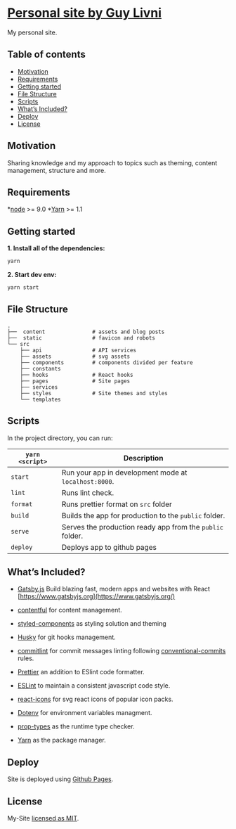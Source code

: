 
# [Personal site by Guy Livni](https://guylivni.github.io/)

My personal site.

## Table of contents

- [Motivation](#motivation)
- [Requirements](#requirements)
- [Getting started](#getting-started)
- [File Structure](#file-structure)
- [Scripts](#scripts)
- [What’s Included?](#whats-included)
- [Deploy](#deploy)
- [License](#license)

## Motivation

Sharing knowledge and my approach to topics such as theming, content management, structure and more.

## Requirements

*[node](https://nodejs.org/en/) >= 9.0
*[Yarn](https://yarnpkg.com/en/) >= 1.1

## Getting started

**1. Install all of the dependencies:**

```bash
yarn
```

**2. Start dev env:**

```bash
yarn start
```

## File Structure

```
.
├──  content               # assets and blog posts
├──  static                # favicon and robots
└── src
    ├── api                # API services
    ├── assets             # svg assets
    ├── components         # components divided per feature
    ├── constants
    ├── hooks              # React hooks
    ├── pages              # Site pages
    ├── services
    ├── styles             # Site themes and styles
    └── templates
```

## Scripts

In the project directory, you can run:

| `yarn <script>`    | Description                                                    |
| ------------------ | -------------------------------------------------------------- |
| `start`            | Run your app in development mode at `localhost:8000`.          |
| `lint`             | Runs lint check.                                               |
| `format`           | Runs prettier format on `src` folder                           |
| `build`            | Builds the app for production to the `public` folder.          |
| `serve`            | Serves the production ready app from the `public` folder.      |
| `deploy`           | Deploys app to github pages                                    |

## What’s Included?

- [Gatsby.js](https://github.com/gatsbyjs/gatsby) Build blazing fast, modern apps and websites with React [https://www.gatsbyjs.org](https://www.gatsbyjs.org/)

- [contentful](https://www.contentful.com/) for content management.

- [styled-components](https://github.com/styled-components/styled-components) as styling solution and theming

- [Husky](https://github.com/typicode/husky) for git hooks management.

- [commitlint](https://github.com/conventional-changelog/commitlint) for commit messages linting following [conventional-commits](https://www.conventionalcommits.org/) rules.

- [Prettier](https://github.com/prettier/prettier) an addition to ESlint code formatter.

- [ESLint](http://eslint.org/) to maintain a consistent javascript code style.

- [react-icons](https://github.com/react-icons/react-icons) for svg react icons of popular icon packs.

- [Dotenv](https://github.com/motdotla/dotenv) for environment variables managment.

- [prop-types](https://github.com/facebook/prop-types) as the runtime type checker.

- [Yarn](https://yarnpkg.com/lang/en/) as the package manager.

## Deploy

Site is deployed using [Github Pages](https://pages.github.com/).

## License

My-Site [licensed as MIT](https://github.com/GuyLivni/my-site/blob/master/LICENSE).